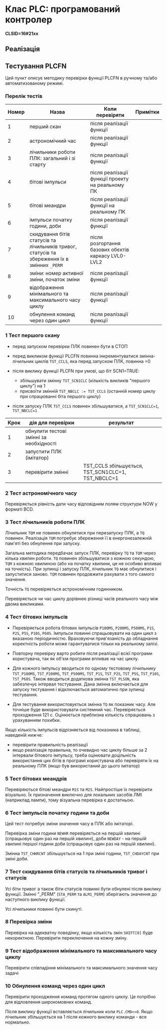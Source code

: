 # Клас PLC: програмований контролер 

**CLSID=16#21xx**

## Реалізація



## Тестування PLCFN 

Цей пункт описує методику перевірки функції PLCFN в ручному та/або автоматизованому режимі. 

### Перелік тестів

| Номер | Назва                                                        | Коли перевіряти                                     | Примітки |
| ----- | ------------------------------------------------------------ | --------------------------------------------------- | -------- |
| 1     | перший скан                                                  | після реалізації функції                            |          |
| 2     | астрономічний час                                            | після реалізації функції                            |          |
| 3     | лічильники роботи ПЛК: загальний і зі старту                 | після реалізації функції                            |          |
| 4     | бітові імпульси                                              | після реалізації функції проекту на реальному ПК    |          |
| 5     | бітові меандри                                               | після реалізації функції на реальному ПК            |          |
| 6     | імпульси початку години, доби                                | після реалізації функції                            |          |
| 7     | скидування бітів статусів та лічильників тривог, статусів та збереження їх в змінних `_PERM` | після розгортання базових обєктів каркасу LVL0-LVL2 |          |
| 8     | зміни: номер активної зміни, початок зміни                   | після реалізації функції                            |          |
| 9     | відображення мінімального та максимального часу циклу        | після реалізації функції                            |          |
| 10    | обнулення команд через один цикл                             | після реалізації функції                            |          |

### 1 Тест першого скану

- перед запуском перевірки ПЛК повинен бути в СТОП
- перед викликом функції PLCFN повинна інкрементуватися змінна-лічильник циклів `TST_CCLS`, яка перед запуском ПЛК, повинна =0
- після виклику функції PLCFN при умові, що біт SCN1=TRUE:
  - збільшувати змінну `TST_SCN1CLC` (кількість викликів "першого циклу") на 1 
  - присвоїти змінній `TST_NBCLC := TST_CCLS` (останній номер циклу при спрацюванні біта першого циклу)

- після запуску ПЛК `TST_CCLS` повинен збільшуватися, а  `TST_SCN1CLC=1`, `TST_NBCLC=1`

| Крок | дія для перевірки                       | результат                                         |
| ---- | --------------------------------------- | ------------------------------------------------- |
| 1    | обнулити тестові змінні за необхідності |                                                   |
| 2    | запустити ПЛК (імітатор)                |                                                   |
| 3    | перевірити змінні                       | TST_CCLS збільшується, TST_SCN1CLC=1, TST_NBCLC=1 |

### 2 Тест астрономічного часу

Перевіряється рівність дати часу відповідним полям структури NOW у форматі BCD.

### 3 Тест лічильників роботи ПЛК

Лічильник `TQM` не повинен обнулятися при перезапуску ПЛК, а `TQ` повинен. Реалізація `TQM` потребує збереження її в енергонезалежній пам'яті без обнулення при запуску. 

Загальна методика передбачає запуск ПЛК, перевірку `TQ` та `TQM` через кілька хвилин роботи. `TQ` повинен збільшуватися з кожною секундою, `TQM` з кожною хвилиною (або на початку хвилини, це не особиво впливає на точність). При зупинці і запуску ПЛК, лічильник `TQ` має обнулитися і запуститися заново. `TQM` повинен продовжити рахувати з того самого значення. 

Точність `TQ` перевіряється астрономічним годинником. 

Перевіряється чи час циклу дорівнює різниці часів реального часу між двома викликами.

### 4 Тест бітових імпульсів

- Перевіряється робота бітових імпульсів `P100MS`, `P200MS`, `P500MS`, `P1S`, `P2S`, `P5S`, `P10S`, `P60S`. Імпульси повинні спрацьовувати на один цикл з вказаною періодичністю. Враховуючи прив'язаність до обладнання коректність роботи може гарантуватися тільки на реальному залізі.
- Повторну перевірку варто робити  після реалізації всієї програми користувача, так як об'єм програми впливає на час циклу.   

- Для кожного імпульсу вводиться по одному тестовому лічильнику `TST_P100MS`, `TST_P200MS`, `TST_P500MS`, `TST_P1S`, `TST_P2S`, `TST_P5S`, `TST_P10S`, `TST_P60S`. Також вводиться додаткова змінна `TST_PLSON`, яка забезпечує інтервал тестування. Дана змінна включається для запуску тестування і відключається автоматично при зупинці тестування. 


- Для тестування використовується змінна `TQ` як показник часу. Але точніше буде використовувати системний час. Перевіряється проходження 121 с. Оцінюється приблизна кількість спрацювань з урахуванням похибки.


Якщо кількість імпульсів відрізняється від показника в таблиці, наведеній нижче:

- перевірити правильність реалізації
- якщо реалізація правильна, то очевидно час циклу більше за 2 інтервали бітового імпульсу, треба оцінювати доцільність використання цих бітів в програмі користувача або перевіряти їх на реальному ПЛК (якщо був використаний до цього імітатор)    

### 5 Тест бітових меандрів

Перевіряються бітові меандри `M1S` та `M2S`. Найпростіше їх перевірити візуально. Їх призначення виключно для локальних засобів ЛМІ (наприклад лампи), тому візуальна перевірка є достатньою.

### 6 Тест імпульсів початку години та доби

Цей тест потребує зміни значення часу в ПЛК або імітаторі.

Перевірка зміни години `NEWHR` перевіряється на першій хвилині (спрацьовує один раз на першій хвилині), доби `NEWDAY` - на першій хвилині першої години доби (спрацьовує один раз на першій хвилині). 

Змінна `TST_CHHRCNT` збільшується на 1 при зміні години, `TST_CHDAYCNT` при зміні доби.

### 7 Тест скидування бітів статусів та лічильників тривог і статусів

Усі біти тривог а також біти статусів повинні бути обнулені після виклику функції. Змінні "_PERM" (`STA_PERM` та `ALM1_PERM`) зберігають значення до наступного виклику функції.

Усі лічильники повинні бути скинуті. 

### 8 Перевірка зміни

Перевірка на адекватну поведінку, якщо кількість змін `SHIFT[0]` буде некоректною. Перевірити переключення на кожну зміну.

### 9 Тест відображення мінімального та максимального часу циклу

Перевірити співпадіння мінімального та максимального значення часу задачі

### 10 Обнулення команд через один цикл

Перевірити проходження команд протягом одного циклу. Це потрібно для відловлення широкомовних команд. 

Після виклику функції вставляється лічильник коли `PLC.CMD<>0`. Якщо лічильник збільшується на 1 після кожного виклику команди - все нормально.
